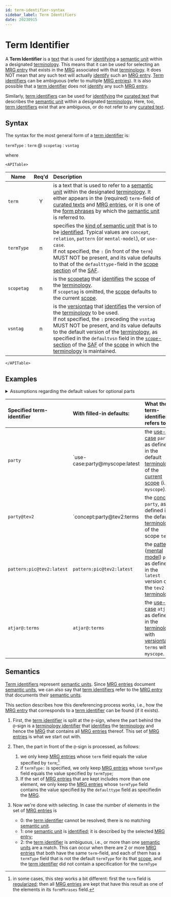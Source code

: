 ```yaml
---
id: term-identifier-syntax
sidebar_label: Term Identifiers
date: 20230915
---
```

# Term Identifier

A **Term Identifier** is a [text](identifier@) that is used for [identifying](@) a [semantic unit](@) within a designated [terminology](@). This means that it can be used for selecting an [MRG entry](@) that exists in the [MRG](@) associated with that [terminology](@). It does NOT mean that any such text will actually [identify](@) such an [MRG entry](@). [Term identifiers](@) can be ambiguous (refer to multiple [MRG entries](@)). It is also possible that a [term identifier](@) does not [identify](@) any such [MRG entry](@). 

Similarly, [term identifiers](@) can be used for [identifying](@) the [curated text](@) that describes the [semantic unit](@) within a designated [terminology](@). Here, too, [term identifiers](@) exist that are ambiguous, or do not refer to any [curated text](@).

## Syntax

The syntax for the most general form of a [term identifier](@) is:

`termType` : `term` @ `scopetag` : `vsntag`

where

```mdx-code-block
<APITable>
```

| Name      | Req'd | Description |
| --------- | :---: | :---------- |
| `term`      | Y | is a text that is used to refer to a [semantic unit](@) within the designated [terminology](@). It either appears in the (required) `term`-field of [curated texts](@) and [MRG entries](@), or it is one of the [form phrases](@) by which the [semantic unit](@) is referred to. |
| `termType`  | n | specifies the [kind of semantic unit](term-type@) that is to be [identified](@). Typical values are `concept`, `relation`, `pattern` (or `mental-model`), or `use-case`.<br/>If not specified, the `:` (in front of the `term`) MUST NOT be present, and its value defaults to that of the `defaulttype`-field in the [scope section](/docs/specs/files/saf#scope-section) of the [SAF](@). |
| `scopetag`  | n | is the [scopetag](@) that [identifies](@) the [scope](@) of the [terminology](@).<br/>If `scopetag` is omitted, the [scope](@) defaults to the current [scope](@). |
| `vsntag`    | n | is the [versiontag](@) that [identifies](@) the  version of the [terminology](@) to be used.<br/>If not specified, the `:` preceding the `vsntag` MUST NOT be present, and its value defaults to the default version of the [terminology](@), as specified in the `defaultvsn` field in the [`scope`-section](/docs/specs/files/saf#scope-section) of the [SAF](@) of the [scope](@) in which the [terminology](@) is maintained. |

```mdx-code-block
</APITable>
```

## Examples

<details>
  <summary>Assumptions regarding the default values for optional parts</summary>

- `tev2` is a [scopetag](@) that [identifies](@) the [scope](@) in which the [TEv2](@) [terminology](@) is being [curated](@).
- the default kind of [semantic unit](@) documented within `tev2` is `concept`.
- `terms` is a [vsntag](@) that [identifies](@) the [terminology](@) within `tev2` that consists of all [terms](@) that are [defined](@) within `tev2`.
- `terms` is the [vsntag](@) for the default [terminology](@) of `tev2`.
- `myscope` is a [scopetag](@) that [identifies](@) the current [scope](@).
- `latest` is the [vsntag](@) for the default [terminology](@) of `myscope`.
- the default kind of [semantic unit](@) documented within `myscope` is `use-case`.

</details>

| Specified term-identifier | With filled-in defaults:       | What the term-identifier refers to |
| :------------------------ | :----------------------------- | :--------------------------------- |
| `party`                   | `use-case:party@myscope:latest | the [use-case](@) `party`, as defined in the default [terminology](@) of the [current scope](@) (i.e., `myscope`). |
| `party@tev2`              | `concept:party@tev2:terms      | the [concept](@) `party`, as defined in the default [terminology](@) of the scope `tev2`. |
| `pattern:pic@tev2:latest` | `pattern:pic@tev2:latest`      | the [pattern](@) ([mental model](@)) `pic`, as defined in the `latest` version of the `tev2` [terminology](@). |
| `atjar@:terms`            | `atjar@:terms`                 | the [use-case](@) `atjar`, as defined in the [terminology](@) with [versiontag](@) `terms` within `myscope`. |

## Semantics

[Term identifiers](@) represent [semantic units](@). Since [MRG entries](@) document [semantic units](@), we can also say that [term identifiers](@) refer to the [MRG entry](@) that documents their [semantic units](@).

This section describes how this dereferencing process works, i.e., how the [MRG entry](@) that corresponds to a [term identifier](@) can be found (if it exists).

1. First, the [term identifier](@) is split at the `@`-sign, where the part behind the `@`-sign is a [terminology identifier](@) that [identifies](@) the [terminology](@) and hence the [MRG](@) that contains all [MRG entries](@) thereof. This set of [MRG entries](@) is what we start out with.

2. Then, the part in front of the `@`-sign is processed, as follows:
    1. we only keep [MRG entries](@) whose `term` field equals the value specified by `term`;[^3]
    2. if `termType:` is specified, we only keep [MRG entries](@) whose `termType` field equals the value specified by `termType`;
    3. If the set of [MRG entries](@) that are kept includes more than one element, we only keep the [MRG entries](@) whose `termType` field contains the value specified by the `defaulttype` field as specifiedin the [MRG](@).

3. Now we're done with selecting. In case the number of elements in the set of [MRG entries](@) is
    - 0: the [term identifier](@) cannot be resolved; there is no matching [semantic unit](@).
    - 1: one [semantic unit](@) is [identified](@); it is described by the selected [MRG entry](@);
    - 2: the [term identifier](@) is ambiguous, i.e., or more than one [semantic units](@) are a match. This can occur when there are 2 or more [MRG entries](@) that both have the same `term`-field, and each of them has a `termType` field that is not the default `termType` for its that [scope](@), and the [term identifier](@) did not contain a specification for the `termType`

[^3]: in some cases, this step works a bit different: first the `term` field is [regularized](@); then all [MRG entries](@) are kept that have this result as one of the elements in its `formPhrases` field.